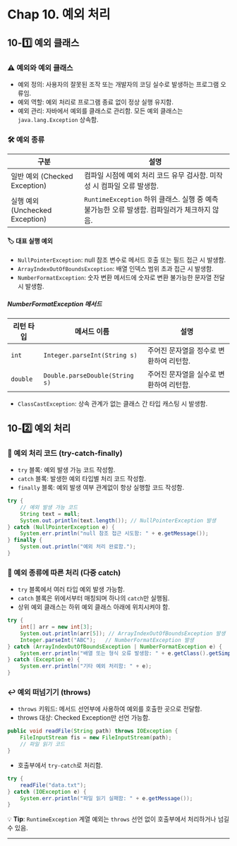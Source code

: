 # Chap 10. 예외 처리

## 10-1️⃣ 예외 클래스

### ⚠️ 예외와 예외 클래스

* 예외 정의: 사용자의 잘못된 조작 또는 개발자의 코딩 실수로 발생하는 프로그램 오류임.
* 예외 역할: 예외 처리로 프로그램 종료 없이 정상 실행 유지함.
* 예외 관리: 자바에서 예외를 클래스로 관리함. 모든 예외 클래스는 `java.lang.Exception` 상속함.

### 🛠️ 예외 종류

| 구분                          | 설명                                                             |
| --------------------------- | -------------------------------------------------------------- |
| 일반 예외 (Checked Exception)   | 컴파일 시점에 예외 처리 코드 유무 검사함. 미작성 시 컴파일 오류 발생함.                     |
| 실행 예외 (Unchecked Exception) | `RuntimeException` 하위 클래스. 실행 중 예측 불가능한 오류 발생함. 컴파일러가 체크하지 않음. |

#### 🏷️ 대표 실행 예외

* `NullPointerException`: null 참조 변수로 메서드 호출 또는 필드 접근 시 발생함.
* `ArrayIndexOutOfBoundsException`: 배열 인덱스 범위 초과 접근 시 발생함.
* `NumberFormatException`: 숫자 변환 메서드에 숫자로 변환 불가능한 문자열 전달 시 발생함.

##### NumberFormatException 메서드

| 리턴 타입    | 메서드 이름                         | 설명                     |
| -------- | ------------------------------ | ---------------------- |
| `int`    | `Integer.parseInt(String s)`   | 주어진 문자열을 정수로 변환하여 리턴함. |
| `double` | `Double.parseDouble(String s)` | 주어진 문자열을 실수로 변환하여 리턴함. |

* `ClassCastException`: 상속 관계가 없는 클래스 간 타입 캐스팅 시 발생함.

## 10-2️⃣ 예외 처리

### 🎯 예외 처리 코드 (try-catch-finally)

* `try` 블록: 예외 발생 가능 코드 작성함.
* `catch` 블록: 발생한 예외 타입별 처리 코드 작성함.
* `finally` 블록: 예외 발생 여부 관계없이 항상 실행할 코드 작성함.

```java
try {
    // 예외 발생 가능 코드
    String text = null;
    System.out.println(text.length()); // NullPointerException 발생
} catch (NullPointerException e) {
    System.err.println("null 참조 접근 시도함: " + e.getMessage());
} finally {
    System.out.println("예외 처리 완료함.");
}
```

### 📝 예외 종류에 따른 처리 (다중 catch)

* `try` 블록에서 여러 타입 예외 발생 가능함.
* `catch` 블록은 위에서부터 매칭되며 하나의 `catch`만 실행됨.
* 상위 예외 클래스는 하위 예외 클래스 아래에 위치시켜야 함.

```java
try {
    int[] arr = new int[3];
    System.out.println(arr[5]); // ArrayIndexOutOfBoundsException 발생
    Integer.parseInt("ABC");   // NumberFormatException 발생
} catch (ArrayIndexOutOfBoundsException | NumberFormatException e) {
    System.err.println("배열 또는 형식 오류 발생함: " + e.getClass().getSimpleName());
} catch (Exception e) {
    System.err.println("기타 예외 처리함: " + e);
}
```

### ↩️ 예외 떠넘기기 (throws)

* `throws` 키워드: 메서드 선언부에 사용하여 예외를 호출한 곳으로 전달함.
* throws 대상: Checked Exception만 선언 가능함.

```java
public void readFile(String path) throws IOException {
    FileInputStream fis = new FileInputStream(path);
    // 파일 읽기 코드
}
```

* 호출부에서 `try-catch`로 처리함.

```java
try {
    readFile("data.txt");
} catch (IOException e) {
    System.err.println("파일 읽기 실패함: " + e.getMessage());
}
```

💡 **Tip**: `RuntimeException` 계열 예외는 `throws` 선언 없이 호출부에서 처리하거나 넘길 수 있음.

---
